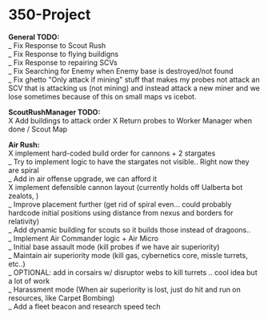 350-Project
===========

**General TODO:**  
_ Fix Response to Scout Rush  
_ Fix Response to flying buildigns  
_ Fix Response to repairing SCVs  
_ Fix Searching for Enemy when Enemy base is destroyed/not found  
_ Fix ghetto "Only attack if mining" stuff that makes my probes not attack an SCV that is attacking us (not mining) and instead attack a new miner and we lose sometimes because of this on small maps vs icebot.

**ScoutRushManager TODO:**  
X Add buildings to attack order
X Return probes to Worker Manager when done  / Scout Map



**Air Rush:**  
X implement hard-coded build order for cannons + 2 stargates  
  _ Try to implement logic to have the stargates not visible.. Right now they are spiral  
  _ Add in air offense upgrade, we can afford it  
X implement defensible cannon layout (currently holds off Ualberta bot zealots, )  
  _ Improve placement further (get rid of spiral even... could probably hardcode initial positions using distance from nexus and borders for relativity)  
_ Add dynamic building for scouts so it builds those instead of dragoons..  
_ Implement Air Commander logic + Air Micro  
	_ Initial base assault mode (kill probes if we have air superiority)  
	_ Maintain air superiority mode (kill gas, cybernetics core, missle turrets, etc..)  
		_ OPTIONAL: add in corsairs w/ disruptor webs to kill turrets .. cool idea but a lot of work  
	_ Harassment mode (When air superiority is lost, just do hit and run on resources, like Carpet Bombing)  
		_ Add a fleet beacon and research speed tech  
